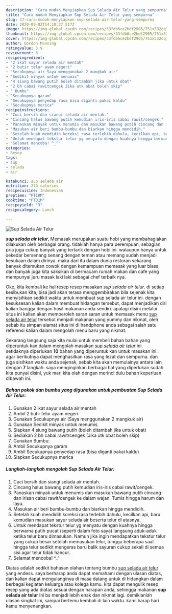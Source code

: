 ```yaml
---
description: "Cara mudah Menyiapkan Sup Selada Air Telur yang sempurna"
title: "Cara mudah Menyiapkan Sup Selada Air Telur yang sempurna"
slug: 37-cara-mudah-menyiapkan-sup-selada-air-telur-yang-sempurna
date: 2020-09-02T14:18:27.517Z
image: https://img-global.cpcdn.com/recipes/33fdb6ce2bdf2905/751x532cq70/sup-selada-air-telur-foto-resep-utama.jpg
thumbnail: https://img-global.cpcdn.com/recipes/33fdb6ce2bdf2905/751x532cq70/sup-selada-air-telur-foto-resep-utama.jpg
cover: https://img-global.cpcdn.com/recipes/33fdb6ce2bdf2905/751x532cq70/sup-selada-air-telur-foto-resep-utama.jpg
author: Gordon Manning
ratingvalue: 3.9
reviewcount: 6
recipeingredient:
- "2 ikat sayur selada air mentah"
- "2 butir telur ayam negeri"
- "Secukupnya air Saya menggunakan 2 mangkuk air"
- "Sedikit minyak untuk menumis"
- "4 siung bawang putih boleh ditambah jika untuk obat"
- "2 bh cabai rawitcengek Jika utk obat boleh skip"
- " Bumbu"
- "Secukupnya garam"
- "Secukupnya penyedap rasa bisa diganti pakai kaldu"
- "Secukupnya merica"
recipeinstructions:
- "Cuci bersih dan siangi selada air mentah."
- "Cincang halus bawang putih kemudian iris-iris cabai rawit/cengek."
- "Panaskan minyak untuk menumis dan masukan bawang putih cincang dan irisan cabai rawit/cengek ke dalam wajan. Tumis hingga harum dan layu."
- "Masukan air beri bumbu-bumbu dan biarkan hingga mendidih."
- "Setelah kuah mendidih koreksi rasa terlebih dahulu, kecilkan api, baru kemudian masukan sayur selada air beserta telur di atasnya."
- "Untuk mendapat tekstur telur yg menyatu dengan kuahnya hingga berwarna putih pucat (seperti dalam foto saya) langsung aduk-aduk ketika telur baru dimasukan. Namun jika ingin mendapatkan tekstur telur yang cukup besar setelah memasukan telur, tunggu beberapa saat hingga telur sedikit mengeras baru balik sayuran cukup sekali di semua sisi agar telur tidak hancur."
- "Selamat mencoba! ^_^"
categories:
- Resep
tags:
- sup
- selada
- air

katakunci: sup selada air 
nutrition: 276 calories
recipecuisine: Indonesian
preptime: "PT18M"
cooktime: "PT31M"
recipeyield: "3"
recipecategory: Lunch

---
```



![Sup Selada Air Telur](https://img-global.cpcdn.com/recipes/33fdb6ce2bdf2905/751x532cq70/sup-selada-air-telur-foto-resep-utama.jpg)

<b><i>sup selada air telur</i></b>, Memasak merupakan suatu hobi yang membahagiakan dilakukan oleh berbagai orang. tidaklah hanya para perempuan, sebagian pria juga cukup banyak yang tertarik dengan hobi ini. walaupun hanya untuk sekedar bersenang senang dengan teman atau memang sudah menjadi kesukaan dalam dirinya. maka dari itu dalam dunia restoran sekarang banyak ditemukan cowok dengan kemampuan memasak yang luar biasa, dan banyak juga kita saksikan di bermacam rumah makan dan cafe yang mempunyai juru masak laki laki sebagai chef terbaik nya.



Oke, kita kembali ke hal resep resep masakan <i>sup selada air telur</i>. di setiap kesibukan kita, bisa jadi akan terasa menggembirakan bila sejenak kita menyisihkan sedikit waktu untuk membuat sup selada air telur ini. dengan kesuksesan kalian dalam membuat hidangan tersebut, dapat menjadikan diri kalian bangga dengan hasil makanan anda sendiri. apalagi disini melalui situs ini kalian akan memperoleh saran saran untuk memasak menu <u>sup selada air telur</u> tersebut menjadi makanan yang yummy dan nikmat, oleh sebab itu simpan alamat situs ini di handphone anda sebagai salah satu referensi kalian dalam mengolah menu baru yang nikmat.


Sekarang langsung saja kita mulai untuk membeli bahan bahan yang diperuntuk kan dalam mengolah masakan <u><i>sup selada air telur</i></u> ini. setidaknya diperlukan <b>10</b> bahan yang diperuntuk kan untuk masakan ini. agar berikutnya dapat menghasilkan rasa yang lezat dan sempurna. dan juga sisihkan waktu anda sejenak, sebab kita akan memulainya antara lain dengan <b>7</b> langkah. saya menginginkan berbagai hal yang diperlukan sudah kita punyai disini, yuk mari kita olah dengan merinci dulu bahan keperluan dibawah ini.

<!--inarticleads1-->

##### Bahan pokok dan bumbu yang digunakan untuk pembuatan Sup Selada Air Telur:

1. Gunakan 2 ikat sayur selada air mentah
1. Ambil 2 butir telur ayam negeri
1. Gunakan Secukupnya air (Saya menggunakan 2 mangkuk air)
1. Gunakan Sedikit minyak untuk menumis
1. Siapkan 4 siung bawang putih (boleh ditambah jika untuk obat)
1. Sediakan 2 bh cabai rawit/cengek (Jika utk obat boleh skip)
1. Gunakan  Bumbu:
1. Ambil Secukupnya garam
1. Ambil Secukupnya penyedap rasa (bisa diganti pakai kaldu)
1. Siapkan Secukupnya merica




<!--inarticleads2-->

##### Langkah-langkah mengolah Sup Selada Air Telur:

1. Cuci bersih dan siangi selada air mentah.
1. Cincang halus bawang putih kemudian iris-iris cabai rawit/cengek.
1. Panaskan minyak untuk menumis dan masukan bawang putih cincang dan irisan cabai rawit/cengek ke dalam wajan. Tumis hingga harum dan layu.
1. Masukan air beri bumbu-bumbu dan biarkan hingga mendidih.
1. Setelah kuah mendidih koreksi rasa terlebih dahulu, kecilkan api, baru kemudian masukan sayur selada air beserta telur di atasnya.
1. Untuk mendapat tekstur telur yg menyatu dengan kuahnya hingga berwarna putih pucat (seperti dalam foto saya) langsung aduk-aduk ketika telur baru dimasukan. Namun jika ingin mendapatkan tekstur telur yang cukup besar setelah memasukan telur, tunggu beberapa saat hingga telur sedikit mengeras baru balik sayuran cukup sekali di semua sisi agar telur tidak hancur.
1. Selamat mencoba! ^_^




Diatas adalah sedikit bahasan olahan tentang bumbu <u>sup selada air telur</u> yang endess. saya berharap anda dapat memahami dengan ulasan diatas, dan kalian dapat mengulanginya di masa datang untuk di hidangkan dalam berbagai kegiatan keluarga atau kolega kamu. kita dapat mengulik resep resep yang ada diatas sesuai dengan harapan anda, sehingga makanan <b>sup selada air telur</b> ini bs menjadi lebih enak dan nikmat lagi. demikianlah ulasan singkat ini, sampai bertemu kembali di lain waktu. kami harap hari kamu menyenangkan.
